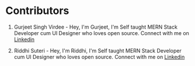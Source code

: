 # Contributors

1) Gurjeet Singh Virdee - Hey, I'm Gurjeet, I'm Self taught MERN Stack Developer cum UI Designer who loves open source. Connect with me on [Linkedin](https://www.linkedin.com/in/gurjeet-singh-virdee-25a476199/)

2) Riddhi Suteri - Hey, I'm Riddhi, I'm Self taught MERN Stack Developer cum UI Designer who loves open source. Connect with me on [Linkedin](https://www.linkedin.com/in/riddhi-suteri)





